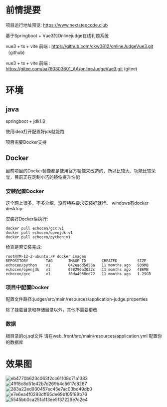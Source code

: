 # 前情提要
项目运行地址预览: https://www.nextstepcode.club

基于Springboot + Vue3的Onlinejudge在线判题系统

vue3 + ts + vite 前端 : https://github.com/ckw0812/onlineJudgeVue3.git （github)

vue3 + ts + vite 前端 : https://gitee.com/aa760303601_AA/onlineJudgeVue3.git (gitee)



# 环境

## java
springboot + jdk1.8

使用idea打开配置好jdk就能跑

项目需要Docker支持
## Docker
目前项目的Docker镜像都是使用官方镜像来改造的，所以比较大、功能比较荣誉，目前正在定制小巧的镜像提升性能
### 安装配置Docker
这个网上很多，不多介绍，没有特殊要求安装好就行。
windows有docker desktop 

安装好Docker后执行:

```shell
docker pull echocen/gcc:v1
docker pull echocen/openjdk:v1
docker pull echocen/python:v1

```
检查是否安装完成:
```shell
root@VM-12-2-ubuntu:/# docker images
REPOSITORY        TAG       IMAGE ID       CREATED         SIZE
echocen/python    v1        042eadd5d56a   11 months ago   939MB
echocen/openjdk   v1        038290a3032c   11 months ago   486MB
echocen/gcc       v1        f0da4088ed72   11 months ago   1.29GB
```
### 项目中配置Docker
配置文件路径:judger/src/main/resources/application-judge.properties

除了挂载目录和存储目录以外，其他不需要更改

### 数据

根目录的oj.sql文件
请在web_front/src/main/resources/application.yml 配置你的数据库
# 效果图
![eb4770b623c063f2cc61108c71a1383](https://user-images.githubusercontent.com/91200734/233857296-4796e241-39dc-4b0d-8414-d9e5b7eaffd8.png)
![4fff8c8d51e42b7d269b4c5617c8267](https://user-images.githubusercontent.com/91200734/233857298-9ca542f1-415f-49af-9409-1445e8972354.png)
![283a22ed930457ec45e7ac03bd49db0](https://user-images.githubusercontent.com/91200734/233857302-c0d7a42a-2935-46ec-8bf8-7f0de437a852.png)
![e7e6ea4f0293dff95de69b105f89b76](https://user-images.githubusercontent.com/91200734/233857304-a28aa1f2-8c3d-4cd9-a02a-a8bc56f92ed4.png)
![5545bb0ca251a113ee5f37229e7c2e4](https://user-images.githubusercontent.com/91200734/233857307-d894e8ee-4001-4ed3-bc94-37915b88d37d.jpg)
